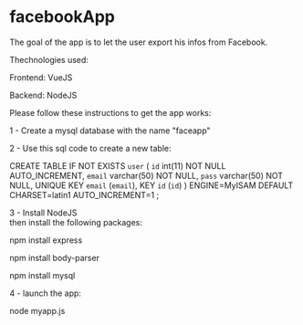 # facebookApp
The goal of the app is to let the user export his infos from Facebook.

Thechnologies used:

Frontend: VueJS

Backend: NodeJS

Please follow these instructions to get the app works:

1 - Create a mysql database with the name "faceapp"

2 - Use this sql code to create a new table:

CREATE TABLE IF NOT EXISTS `user` (
  `id` int(11) NOT NULL AUTO_INCREMENT,
  `email` varchar(50) NOT NULL,
  `pass` varchar(50) NOT NULL,
  UNIQUE KEY `email` (`email`),
  KEY `id` (`id`)
) ENGINE=MyISAM DEFAULT CHARSET=latin1 AUTO_INCREMENT=1 ;

3 - Install NodeJS  
then install the following packages:

npm install express

npm install body-parser

npm install mysql

4 - launch the app:

node myapp.js
